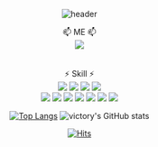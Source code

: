 <!--
**victory940209/victory940209** is a ✨ _special_ ✨ repository because its `README.md` (this file) appears on your GitHub profile.

Here are some ideas to get you started:

- 🔭 I’m currently working on ...
- 🌱 I’m currently learning ...
- 👯 I’m looking to collaborate on ...
- 🤔 I’m looking for help with ...
- 💬 Ask me about ...
- 📫 How to reach me: ...
- 😄 Pronouns: ...
- ⚡ Fun fact: ...
-->
<div align="center">

![header](https://capsule-render.vercel.app/api?type=waving&color=0:D9C4E0,100:69a5e0&height=300&section=header&text=victoryCoding-nl-welcome&fontSize=50&fontColor=D4FFFF)

  📫 ME 📫 </br>
<a href="https://victory-coding.tistory.com/" target="_blank"><img src="https://img.shields.io/badge/BLOG-69a5e0?style=flat-square&logo=tistory&logoColor=white"/></a>
  </br>
  </br>
  </br>
  ⚡ Skill ⚡</br>
<a href="#" target="_blank"><img src="https://img.shields.io/badge/springboot-6DB33F?style=flat-square&logo=springboot&logoColor=white"/></a>
<a href="#" target="_blank"><img src="https://img.shields.io/badge/spring-6DB33F?style=flat-square&logo=spring&logoColor=white"/></a>
<a href="#" target="_blank"><img src="https://img.shields.io/badge/springsecurity-6DB33F?style=flat-square&logo=springsecurity&logoColor=white"/></a>
<a href="#" target="_blank"><img src="https://img.shields.io/badge/java-00A98F?style=flat-square&logo=java&logoColor=white"/></a>
</br>
<a href="#" target="_blank"><img src="https://img.shields.io/badge/jenkins-D24939?style=flat-square&logo=jenkins&logoColor=white"/></a>
<a href="#" target="_blank"><img src="https://img.shields.io/badge/elasticsearch-005571?style=flat-square&logo=elasticsearch&logoColor=white"/></a>
<a href="#" target="_blank"><img src="https://img.shields.io/badge/grafana-F46800?style=flat-square&logo=grafana&logoColor=white"/></a>
<a href="#" target="_blank"><img src="https://img.shields.io/badge/mongodb-47A248?style=flat-square&logo=mongodb&logoColor=white"/></a>
<a href="#" target="_blank"><img src="https://img.shields.io/badge/redis-DC382D?style=flat-square&logo=redis&logoColor=white"/></a>
<a href="#" target="_blank"><img src="https://img.shields.io/badge/apachekafka-231F20?style=flat-square&logo=apachekafka&logoColor=white"/></a>
<a href="#" target="_blank"><img src="https://img.shields.io/badge/rabbitmq-FF6600?style=flat-square&logo=rabbitmq&logoColor=white"/></a>
  
  
  
  
﻿[![Top Langs](https://github-readme-stats.vercel.app/api/top-langs/?username=victory940209&langs_count=10&layout=compact)]([https://github.com/victory940209/victory940209](https://github.com/victory940209/victory940209))﻿
![victory's GitHub stats](https://github-readme-stats.vercel.app/api?username=victory940209&show_icons=true&theme=solarized-light)


[![Hits](https://hits.seeyoufarm.com/api/count/incr/badge.svg?url=https%3A%2F%2Fgithub.com%2Fvictory940209&count_bg=%2379C83D&title_bg=%23555555&icon=&icon_color=%237A7272&title=hits&edge_flat=false)](https://hits.seeyoufarm.com)
</div>
